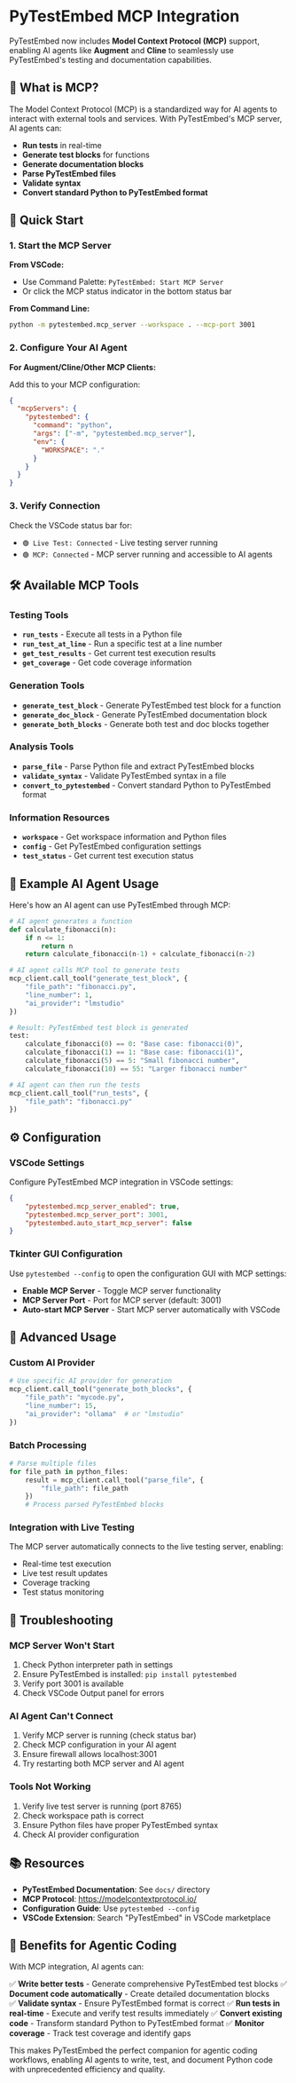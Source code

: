# PyTestEmbed MCP Integration

PyTestEmbed now includes **Model Context Protocol (MCP)** support, enabling AI agents like **Augment** and **Cline** to seamlessly use PyTestEmbed's testing and documentation capabilities.

## 🤖 What is MCP?

The Model Context Protocol (MCP) is a standardized way for AI agents to interact with external tools and services. With PyTestEmbed's MCP server, AI agents can:

- **Run tests** in real-time
- **Generate test blocks** for functions
- **Generate documentation blocks** 
- **Parse PyTestEmbed files**
- **Validate syntax**
- **Convert standard Python to PyTestEmbed format**

## 🚀 Quick Start

### 1. Start the MCP Server

**From VSCode:**
- Use Command Palette: `PyTestEmbed: Start MCP Server`
- Or click the MCP status indicator in the bottom status bar

**From Command Line:**
```bash
python -m pytestembed.mcp_server --workspace . --mcp-port 3001
```

### 2. Configure Your AI Agent

**For Augment/Cline/Other MCP Clients:**

Add this to your MCP configuration:

```json
{
  "mcpServers": {
    "pytestembed": {
      "command": "python",
      "args": ["-m", "pytestembed.mcp_server"],
      "env": {
        "WORKSPACE": "."
      }
    }
  }
}
```

### 3. Verify Connection

Check the VSCode status bar for:
- `🟢 Live Test: Connected` - Live testing server running
- `🟢 MCP: Connected` - MCP server running and accessible to AI agents

## 🛠️ Available MCP Tools

### Testing Tools
- **`run_tests`** - Execute all tests in a Python file
- **`run_test_at_line`** - Run a specific test at a line number
- **`get_test_results`** - Get current test execution results
- **`get_coverage`** - Get code coverage information

### Generation Tools  
- **`generate_test_block`** - Generate PyTestEmbed test block for a function
- **`generate_doc_block`** - Generate PyTestEmbed documentation block
- **`generate_both_blocks`** - Generate both test and doc blocks together

### Analysis Tools
- **`parse_file`** - Parse Python file and extract PyTestEmbed blocks
- **`validate_syntax`** - Validate PyTestEmbed syntax in a file
- **`convert_to_pytestembed`** - Convert standard Python to PyTestEmbed format

### Information Resources
- **`workspace`** - Get workspace information and Python files
- **`config`** - Get PyTestEmbed configuration settings
- **`test_status`** - Get current test execution status

## 🎯 Example AI Agent Usage

Here's how an AI agent can use PyTestEmbed through MCP:

```python
# AI agent generates a function
def calculate_fibonacci(n):
    if n <= 1:
        return n
    return calculate_fibonacci(n-1) + calculate_fibonacci(n-2)

# AI agent calls MCP tool to generate tests
mcp_client.call_tool("generate_test_block", {
    "file_path": "fibonacci.py",
    "line_number": 1,
    "ai_provider": "lmstudio"
})

# Result: PyTestEmbed test block is generated
test:
    calculate_fibonacci(0) == 0: "Base case: fibonacci(0)",
    calculate_fibonacci(1) == 1: "Base case: fibonacci(1)", 
    calculate_fibonacci(5) == 5: "Small fibonacci number",
    calculate_fibonacci(10) == 55: "Larger fibonacci number"

# AI agent can then run the tests
mcp_client.call_tool("run_tests", {
    "file_path": "fibonacci.py"
})
```

## ⚙️ Configuration

### VSCode Settings

Configure PyTestEmbed MCP integration in VSCode settings:

```json
{
    "pytestembed.mcp_server_enabled": true,
    "pytestembed.mcp_server_port": 3001,
    "pytestembed.auto_start_mcp_server": false
}
```

### Tkinter GUI Configuration

Use `pytestembed --config` to open the configuration GUI with MCP settings:

- **Enable MCP Server** - Toggle MCP server functionality
- **MCP Server Port** - Port for MCP server (default: 3001)
- **Auto-start MCP Server** - Start MCP server automatically with VSCode

## 🔧 Advanced Usage

### Custom AI Provider

```python
# Use specific AI provider for generation
mcp_client.call_tool("generate_both_blocks", {
    "file_path": "mycode.py",
    "line_number": 15,
    "ai_provider": "ollama"  # or "lmstudio"
})
```

### Batch Processing

```python
# Parse multiple files
for file_path in python_files:
    result = mcp_client.call_tool("parse_file", {
        "file_path": file_path
    })
    # Process parsed PyTestEmbed blocks
```

### Integration with Live Testing

The MCP server automatically connects to the live testing server, enabling:
- Real-time test execution
- Live test result updates
- Coverage tracking
- Test status monitoring

## 🚨 Troubleshooting

### MCP Server Won't Start
1. Check Python interpreter path in settings
2. Ensure PyTestEmbed is installed: `pip install pytestembed`
3. Verify port 3001 is available
4. Check VSCode Output panel for errors

### AI Agent Can't Connect
1. Verify MCP server is running (check status bar)
2. Check MCP configuration in your AI agent
3. Ensure firewall allows localhost:3001
4. Try restarting both MCP server and AI agent

### Tools Not Working
1. Verify live test server is running (port 8765)
2. Check workspace path is correct
3. Ensure Python files have proper PyTestEmbed syntax
4. Check AI provider configuration

## 📚 Resources

- **PyTestEmbed Documentation**: See `docs/` directory
- **MCP Protocol**: https://modelcontextprotocol.io/
- **Configuration Guide**: Use `pytestembed --config`
- **VSCode Extension**: Search "PyTestEmbed" in VSCode marketplace

## 🎉 Benefits for Agentic Coding

With MCP integration, AI agents can:

✅ **Write better tests** - Generate comprehensive PyTestEmbed test blocks
✅ **Document code automatically** - Create detailed documentation blocks  
✅ **Validate syntax** - Ensure PyTestEmbed format is correct
✅ **Run tests in real-time** - Execute and verify test results immediately
✅ **Convert existing code** - Transform standard Python to PyTestEmbed format
✅ **Monitor coverage** - Track test coverage and identify gaps

This makes PyTestEmbed the perfect companion for agentic coding workflows, enabling AI agents to write, test, and document Python code with unprecedented efficiency and quality.
